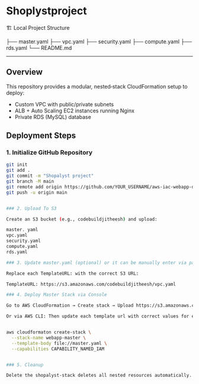 # Shoplystproject

🏗️ Local Project Structure

├── master.yaml
├── vpc.yaml
├── security.yaml
├── compute.yaml
├── rds.yaml
└── README.md



---


## Overview
This repository provides a modular, nested‑stack CloudFormation setup to deploy:
- Custom VPC with public/private subnets
- ALB + Auto Scaling EC2 instances running Nginx
- Private RDS (MySQL) database

## Deployment Steps

### 1. Initialize GitHub Repository
```bash
git init
git add .
git commit -m "Shopalyst project"
git branch -M main
git remote add origin https://github.com/YOUR_USERNAME/aws-iac-webapp-demo.git
git push -u origin main


### 2. Upload To S3

Create an S3 bucket (e.g., codebuildjitheesh) and upload:

master. yaml
vpc.yaml
security.yaml
compute.yaml
rds.yaml

### 3. Update master.yaml (optional) or it can be manually enter via parameters while deploying stack via console

Replace each TemplateURL: with the correct S3 URL:

TemplateURL: https://s3.amazonaws.com/codebuildjitheesh/vpc.yaml

### 4. Deploy Master Stack via Console

Go to AWS CloudFormation → Create stack → Upload https://s3.amazonaws.com/codebuildjitheesh/Projec/master.yaml) → Create stack

Or via AWS CLI: Then update each template url with correct values for each nested stack


aws cloudformaton create-stack \
  --stack-name webapp-master \
  --template-body file://master.yaml \
  --capabilities CAPABILITY_NAMED_IAM


### 5. Cleanup

Delete the shopalyst-stack deletes all nested resources automatically.

